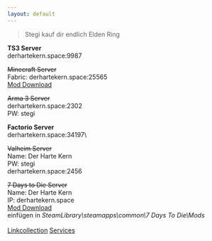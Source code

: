 ```yaml
---
layout: default
---
```

> Stegi kauf dir endlich Elden Ring

**TS3 Server**  
derhartekern.space:9987

~~Minecraft Server~~\
Fabric: derhartekern.space:25565\
[Mod Download](https://drive.proton.me/urls/12DHF6RZ14#6YSE1BJxyf5d)

~~Arma 3 Server~~\
derhartekern.space:2302\
PW: stegi

**Factorio Server**\
derhartekern.space:34197\

~~Valheim Server~~\
Name: Der Harte Kern\
PW: stegi\
derhartekern.space:2456

~~7 Days to Die Server~~\
Name: Der Harte Kern\
IP: derhartekern.space\
[Mod Download](https://drive.proton.me/urls/R3EZBN9RRW#xlFYeIiQ2B5x)\
einfügen in *SteamLibrary\steamapps\common\7 Days To Die\Mods*
\
\
[Linkcollection](https://derhartekern.space/links)
[Services](https://derhartekern.space/services)
